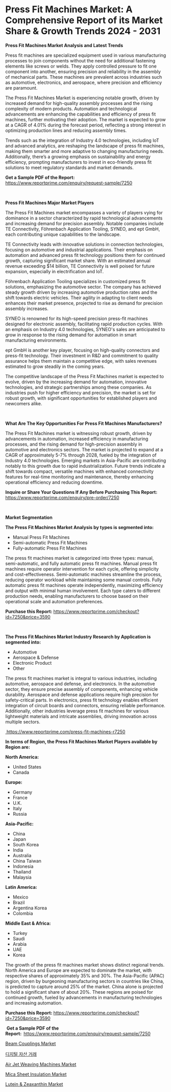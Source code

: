 <p><h1>Press Fit Machines Market: A Comprehensive Report of its Market Share & Growth Trends 2024 - 2031</h1></p><p><strong>Press Fit Machines Market Analysis and Latest Trends</strong></p>
<p><p>Press fit machines are specialized equipment used in various manufacturing processes to join components without the need for additional fastening elements like screws or welds. They apply controlled pressure to fit one component into another, ensuring precision and reliability in the assembly of mechanical parts. These machines are prevalent across industries such as automotive, electronics, and aerospace, where precision and efficiency are paramount.</p><p>The Press Fit Machines Market is experiencing notable growth, driven by increased demand for high-quality assembly processes and the rising complexity of modern products. Automation and technological advancements are enhancing the capabilities and efficiency of press fit machines, further motivating their adoption. The market is expected to grow at a CAGR of 4.01% during the forecast period, reflecting a strong interest in optimizing production lines and reducing assembly times. </p><p>Trends such as the integration of Industry 4.0 technologies, including IoT and advanced analytics, are reshaping the landscape of press fit machines, making them smarter and more adaptive to changing manufacturing needs. Additionally, there’s a growing emphasis on sustainability and energy efficiency, prompting manufacturers to invest in eco-friendly press fit solutions to meet regulatory standards and market demands.</p></p>
<p><strong>Get a Sample PDF of the Report:&nbsp;</strong> <a href="https://www.reportprime.com/enquiry/request-sample/7250">https://www.reportprime.com/enquiry/request-sample/7250</a></p>
<p>&nbsp;</p>
<p><strong>Press Fit Machines Major Market Players</strong></p>
<p><p>The Press Fit Machines market encompasses a variety of players vying for dominance in a sector characterized by rapid technological advancements and increasing demand for precision assembly. Notable companies include TE Connectivity, Föhrenbach Application Tooling, SYNEO, and ept GmbH, each contributing unique capabilities to the landscape.</p><p>TE Connectivity leads with innovative solutions in connection technologies, focusing on automotive and industrial applications. Their emphasis on automation and advanced press fit technology positions them for continued growth, capturing significant market share. With an estimated annual revenue exceeding $14 billion, TE Connectivity is well poised for future expansion, especially in electrification and IoT.</p><p>Föhrenbach Application Tooling specializes in customized press fit solutions, emphasizing the automotive sector. The company has achieved steady growth driven by increasing automotive production rates and the shift towards electric vehicles. Their agility in adapting to client needs enhances their market presence, projected to rise as demand for precision assembly increases.</p><p>SYNEO is renowned for its high-speed precision press-fit machines designed for electronic assembly, facilitating rapid production cycles. With an emphasis on Industry 4.0 technologies, SYNEO's sales are anticipated to grow in response to the rising demand for automation in smart manufacturing environments.</p><p>ept GmbH is another key player, focusing on high-quality connectors and press-fit technology. Their investment in R&D and commitment to quality assurance helps them maintain a competitive edge, with sales revenues estimated to grow steadily in the coming years.</p><p>The competitive landscape of the Press Fit Machines market is expected to evolve, driven by the increasing demand for automation, innovative technologies, and strategic partnerships among these companies. As industries push for higher efficiency and precision, the market is set for robust growth, with significant opportunities for established players and newcomers alike.</p></p>
<p>&nbsp;</p>
<p><strong>What Are The Key Opportunities For Press Fit Machines Manufacturers?</strong></p>
<p><p>The Press Fit Machines market is witnessing robust growth, driven by advancements in automation, increased efficiency in manufacturing processes, and the rising demand for high-precision assembly in automotive and electronics sectors. The market is projected to expand at a CAGR of approximately 5-7% through 2028, fueled by the integration of Industry 4.0 technologies. Emerging markets in Asia-Pacific are contributing notably to this growth due to rapid industrialization. Future trends indicate a shift towards compact, versatile machines with enhanced connectivity features for real-time monitoring and maintenance, thereby enhancing operational efficiency and reducing downtime.</p></p>
<p><strong>Inquire or Share Your Questions If Any Before Purchasing This Report:</strong> <a href="https://www.reportprime.com/enquiry/pre-order/7250">https://www.reportprime.com/enquiry/pre-order/7250</a></p>
<p>&nbsp;</p>
<p><strong>Market Segmentation</strong></p>
<p><strong>The Press Fit Machines Market Analysis by types is segmented into:</strong></p>
<p><ul><li>Manual Press Fit Machines</li><li>Semi-automatic Press Fit Machines</li><li>Fully-automatic Press Fit Machines</li></ul></p>
<p><p>The press fit machines market is categorized into three types: manual, semi-automatic, and fully automatic press fit machines. Manual press fit machines require operator intervention for each cycle, offering simplicity and cost-effectiveness. Semi-automatic machines streamline the process, reducing operator workload while maintaining some manual controls. Fully automatic press fit machines operate independently, maximizing efficiency and output with minimal human involvement. Each type caters to different production needs, enabling manufacturers to choose based on their operational scale and automation preferences.</p></p>
<p><strong>Purchase this Report:&nbsp;</strong><a href="https://www.reportprime.com/checkout?id=7250&price=3590">https://www.reportprime.com/checkout?id=7250&price=3590</a></p>
<p>&nbsp;</p>
<p><strong>The Press Fit Machines Market Industry Research by Application is segmented into:</strong></p>
<p><ul><li>Automotive</li><li>Aerospace & Defense</li><li>Electronic Product</li><li>Other</li></ul></p>
<p><p>The press fit machines market is integral to various industries, including automotive, aerospace and defense, and electronics. In the automotive sector, they ensure precise assembly of components, enhancing vehicle durability. Aerospace and defense applications require high precision for safety-critical parts. In electronics, press fit technology enables efficient integration of circuit boards and connectors, ensuring reliable performance. Additionally, other industries leverage press fit machines for various lightweight materials and intricate assemblies, driving innovation across multiple sectors.</p></p>
<p><a href="https://www.reportprime.com/press-fit-machines-r7250">&nbsp;https://www.reportprime.com/press-fit-machines-r7250</a></p>
<p><strong>In terms of Region, the Press Fit Machines Market Players available by Region are:</strong></p>
<p>
    <p> <strong> North America: </strong>
        <ul>
            <li>United States</li>
            <li>Canada</li>
        </ul>
        </p> 
    <p> <strong> Europe: </strong>
        <ul>
            <li>Germany</li>
            <li>France</li>
            <li>U.K.</li>
            <li>Italy</li>
            <li>Russia</li>
        </ul>
        </p> 
    <p> <strong> Asia-Pacific: </strong>
        <ul>
            <li>China</li>
            <li>Japan</li>
            <li>South Korea</li>
            <li>India</li>
            <li>Australia</li>
            <li>China Taiwan</li>
            <li>Indonesia</li>
            <li>Thailand</li>
            <li>Malaysia</li>
        </ul>
        </p> 
    <p> <strong> Latin America: </strong>
        <ul>
            <li>Mexico</li>
            <li>Brazil</li>
            <li>Argentina Korea</li>
            <li>Colombia</li>
        </ul>
        </p> 
    <p> <strong> Middle East & Africa: </strong>
        <ul>
            <li>Turkey</li>
            <li>Saudi</li>
            <li>Arabia</li>
            <li>UAE</li>
            <li>Korea</li>
        </ul>
    </p>
    </p>
<p><p>The growth of the press fit machines market shows distinct regional trends. North America and Europe are expected to dominate the market, with respective shares of approximately 35% and 30%. The Asia-Pacific (APAC) region, driven by burgeoning manufacturing sectors in countries like China, is predicted to capture around 25% of the market. China alone is projected to hold a significant share of about 20%. These regions are poised for continued growth, fueled by advancements in manufacturing technologies and increasing automation.</p></p>
<p><strong>Purchase this Report: </strong><a href="https://www.reportprime.com/checkout?id=7250&price=3590">https://www.reportprime.com/checkout?id=7250&price=3590</a></p>
<p>&nbsp;<strong>Get a Sample PDF of the Report:&nbsp;&nbsp;</strong><a href="https://www.reportprime.com/enquiry/request-sample/7250">https://www.reportprime.com/enquiry/request-sample/7250</a></p>
<p><strong></strong></p>
<p><p><a href="https://issuu.com/reportprime-2/docs/beam-couplings-market-size-2030.ppt_aaa092f70c74ec">Beam Couplings Market</a></p><p><a href="https://medium.com/@hesterorn1999/%EC%8B%9C%EC%9E%A5-%EC%84%A0%EB%8F%84%EC%9E%90%EC%99%80-%EB%92%A4%EC%B2%98%EC%A7%84-%EC%9E%90-%EA%B8%80%EB%A1%9C%EB%B2%8C-%EB%94%94%EC%A7%80%ED%84%B8-%EC%9E%90%EC%82%B0-%EA%B1%B0%EB%9E%98-%EC%8B%9C%EC%9E%A5-%EB%8F%99%ED%96%A5-%EB%B0%8F-%EC%98%88%EC%B8%A1-2024-2031-94db2f89b0c7">디지털 자산 거래</a></p><p><a href="https://github.com/RunaHaque64/Market-Research-Report-List-1/blob/main/air-jet-weaving-machines-market.md">Air Jet Weaving Machines Market</a></p><p><a href="https://medium.com/@kair.irfan6/mica-sheet-insulation-market-research-report-exploring-market-size-and-revenue-analysis-for-mica-817bb093f275">Mica Sheet Insulation Market</a></p><p><a href="https://www.linkedin.com/pulse/emerging-opportunities-challenges-global-lutein-zeaxanthin-market-gdwsc?trackingId=Yf6uHm0dQCy2JMh3Lhc76A%3D%3D">Lutein & Zeaxanthin Market</a></p></p>